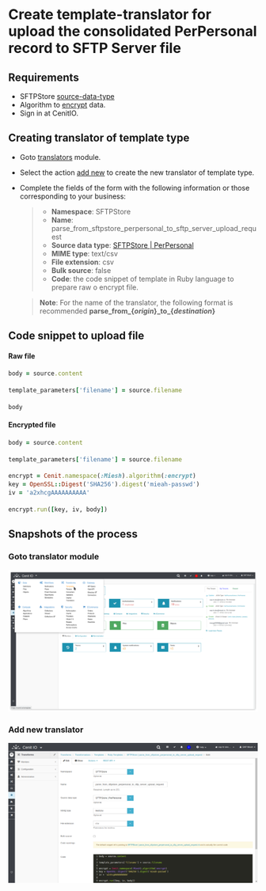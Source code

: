 # Create template-translator for upload the consolidated PerPersonal record to SFTP Server file

## Requirements

* SFTPStore [source-data-type](data-types/SFTPStore-PerPersonal.md)
* Algorithm to [encrypt](algorithms/miesh-encrypt.md) data.
* Sign in at CenitIO.[<i class="fa fa-external-link" aria-hidden="true"></i>](https://cenit.io/users/sign_in)

## Creating translator of template type

* Goto [translators](https://cenit.io/template) module.
* Select the action [add new](https://cenit.io/template/new) to create the new translator of template type.
* Complete the fields of the form with the following information or those corresponding to your business:

    >- **Namespace**: SFTPStore
    >- **Name**: parse_from_sftpstore_perpersonal_to_sftp_server_upload_request
    >- **Source data type**: [SFTPStore | PerPersonal](data-types/SFTPStore-PerPersonal.md)
    >- **MIME type**: text/csv
    >- **File extension**: csv
    >- **Bulk source**: false
    >- **Code**: the code snippet of template in Ruby language to prepare raw o encrypt file.

    > **Note**: For the name of the translator, the following format is recommended **parse_from\_\{*origin*\}\_to\_\{*destination*\}**

## Code snippet to upload file

<!-- tabs:start -->

#### **Raw file**

```ruby
body = source.content

template_parameters['filename'] = source.filename

body
```

#### **Encrypted file**

```ruby
body = source.content

template_parameters['filename'] = source.filename

encrypt = Cenit.namespace(:Miesh).algorithm(:encrypt)
key = OpenSSL::Digest('SHA256').digest('mieah-passwd')
iv = 'a2xhcgAAAAAAAAAA'

encrypt.run([key, iv, body])
```

<!-- tabs:end -->

## Snapshots of the process

### Goto translator module

   ![](../assets/snapshots/common-trans/snapshots-003.png)
    
### Add new translator

   ![](../assets/snapshots/sftp-store-trans/snapshots-003.png)
   

